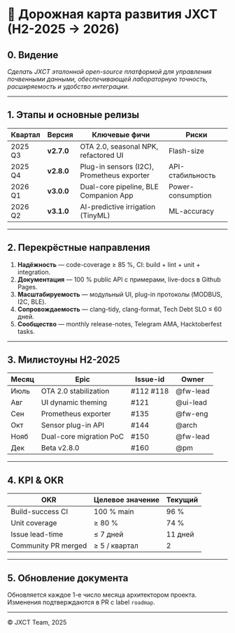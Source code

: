 # 🚧 Дорожная карта развития JXCT (H2-2025 → 2026)

## 0. Видение
*Сделать JXCT эталонной open-source платформой для управления почвенными данными, обеспечивающей лабораторную точность, расширяемость и удобство интеграции.*

---

## 1. Этапы и основные релизы
| Квартал | Версия | Ключевые фичи | Риски |
|---------|---------|---------------|-------|
| 2025 Q3 | **v2.7.0** | OTA 2.0, seasonal NPK, refactored UI | Flash-size |
| 2025 Q4 | **v2.8.0** | Plug-in sensors (I2C), Prometheus exporter | API-стабильность |
| 2026 Q1 | **v3.0.0** | Dual-core pipeline, BLE Companion App | Power-consumption |
| 2026 Q2 | **v3.1.0** | AI-predictive irrigation (TinyML) | ML-accuracy |

---

## 2. Перекрёстные направления
1. **Надёжность** — code-coverage ≥ 85 %, CI: build + lint + unit + integration.
2. **Документация** — 100 % public API с примерами, live-docs в Github Pages.
3. **Масштабируемость** — модульный UI, plug-in протоколы (MODBUS, I2C, BLE).
4. **Сопровождаемость** — clang-tidy, clang-format, Tech Debt SLO ≤ 60 дней.
5. **Сообщество** — monthly release-notes, Telegram AMA, Hacktoberfest tasks.

---

## 3. Милистоуны H2-2025
| Месяц | Epic | Issue-id | Owner |
|-------|------|----------|-------|
| Июль  | OTA 2.0 stabilization | #112 #118 | @fw-lead |
| Авг   | UI dynamic theming | #121 | @ui-lead |
| Сен   | Prometheus exporter | #135 | @fw-eng |
| Окт   | Sensor plug-in API | #144 | @arch |
| Нояб  | Dual-core migration PoC | #150 | @fw-lead |
| Дек   | Beta v2.8.0 | #160 | @pm |

---

## 4. KPI & OKR
| OKR | Целевое значение | Текущий |
|-----|------------------|---------|
| Build-success CI | 100 % main | 96 % |
| Unit coverage | ≥ 80 % | 74 % |
| Issue lead-time | ≤ 7 дней | 11 дней |
| Community PR merged | ≥ 5 / квартал | 2 |

---

## 5. Обновление документа
Обновляется каждое 1-е число месяца архитектором проекта. Изменения подтверждаются в PR с label `roadmap`.

---

© JXCT Team, 2025 